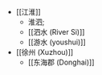- [[江淮]]
    - 淮泗; 
    - [[泗水 (River Si)]]
    - [[游水 (youshui)]]
- [[徐州 (Xuzhou)]]
    - [[东海郡 (Donghai)]]
